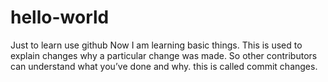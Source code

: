 # hello-world
Just to learn use github
Now I am learning basic things.
This is used to explain changes why a particular change was made.
So other contributors can understand what you’ve done and why.
this is called commit changes.
